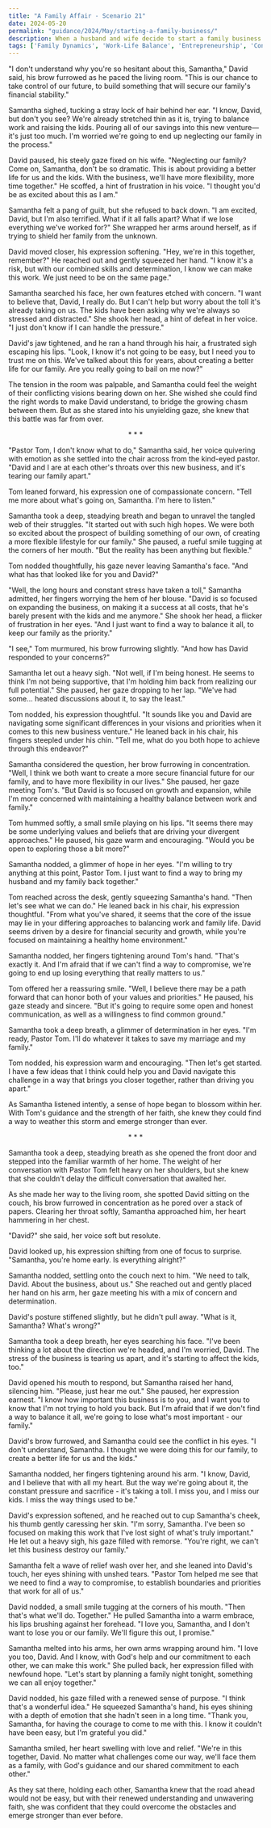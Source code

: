 ```yaml
---
title: "A Family Affair - Scenario 21"
date: 2024-05-20
permalink: "guidance/2024/May/starting-a-family-business/"
description: When a husband and wife decide to start a family business together, their differing visions and the strain of the new venture threaten to tear their family apart. They turn to Pastor Tom Rhodes for guidance on how to navigate the challenges and keep their marriage and family united.
tags: ['Family Dynamics', 'Work-Life Balance', 'Entrepreneurship', 'Conflict Resolution', 'Spiritual Guidance']
---
```

"I don't understand why you're so hesitant about this, Samantha," David said, his brow furrowed as he paced the living room. "This is our chance to take control of our future, to build something that will secure our family's financial stability."

Samantha sighed, tucking a stray lock of hair behind her ear. "I know, David, but don't you see? We're already stretched thin as it is, trying to balance work and raising the kids. Pouring all of our savings into this new venture—it's just too much. I'm worried we're going to end up neglecting our family in the process."

David paused, his steely gaze fixed on his wife. "Neglecting our family? Come on, Samantha, don't be so dramatic. This is about providing a better life for us and the kids. With the business, we'll have more flexibility, more time together." He scoffed, a hint of frustration in his voice. "I thought you'd be as excited about this as I am."

Samantha felt a pang of guilt, but she refused to back down. "I am excited, David, but I'm also terrified. What if it all falls apart? What if we lose everything we've worked for?" She wrapped her arms around herself, as if trying to shield her family from the unknown.

David moved closer, his expression softening. "Hey, we're in this together, remember?" He reached out and gently squeezed her hand. "I know it's a risk, but with our combined skills and determination, I know we can make this work. We just need to be on the same page."

Samantha searched his face, her own features etched with concern. "I want to believe that, David, I really do. But I can't help but worry about the toll it's already taking on us. The kids have been asking why we're always so stressed and distracted." She shook her head, a hint of defeat in her voice. "I just don't know if I can handle the pressure."

David's jaw tightened, and he ran a hand through his hair, a frustrated sigh escaping his lips. "Look, I know it's not going to be easy, but I need you to trust me on this. We've talked about this for years, about creating a better life for our family. Are you really going to bail on me now?"

The tension in the room was palpable, and Samantha could feel the weight of their conflicting visions bearing down on her. She wished she could find the right words to make David understand, to bridge the growing chasm between them. But as she stared into his unyielding gaze, she knew that this battle was far from over.

<center>* * *</center>

"Pastor Tom, I don't know what to do," Samantha said, her voice quivering with emotion as she settled into the chair across from the kind-eyed pastor. "David and I are at each other's throats over this new business, and it's tearing our family apart."

Tom leaned forward, his expression one of compassionate concern. "Tell me more about what's going on, Samantha. I'm here to listen."

Samantha took a deep, steadying breath and began to unravel the tangled web of their struggles. "It started out with such high hopes. We were both so excited about the prospect of building something of our own, of creating a more flexible lifestyle for our family." She paused, a rueful smile tugging at the corners of her mouth. "But the reality has been anything but flexible."

Tom nodded thoughtfully, his gaze never leaving Samantha's face. "And what has that looked like for you and David?"

"Well, the long hours and constant stress have taken a toll," Samantha admitted, her fingers worrying the hem of her blouse. "David is so focused on expanding the business, on making it a success at all costs, that he's barely present with the kids and me anymore." She shook her head, a flicker of frustration in her eyes. "And I just want to find a way to balance it all, to keep our family as the priority."

"I see," Tom murmured, his brow furrowing slightly. "And how has David responded to your concerns?"

Samantha let out a heavy sigh. "Not well, if I'm being honest. He seems to think I'm not being supportive, that I'm holding him back from realizing our full potential." She paused, her gaze dropping to her lap. "We've had some... heated discussions about it, to say the least."

Tom nodded, his expression thoughtful. "It sounds like you and David are navigating some significant differences in your visions and priorities when it comes to this new business venture." He leaned back in his chair, his fingers steepled under his chin. "Tell me, what do you both hope to achieve through this endeavor?"

Samantha considered the question, her brow furrowing in concentration. "Well, I think we both want to create a more secure financial future for our family, and to have more flexibility in our lives." She paused, her gaze meeting Tom's. "But David is so focused on growth and expansion, while I'm more concerned with maintaining a healthy balance between work and family."

Tom hummed softly, a small smile playing on his lips. "It seems there may be some underlying values and beliefs that are driving your divergent approaches." He paused, his gaze warm and encouraging. "Would you be open to exploring those a bit more?"

Samantha nodded, a glimmer of hope in her eyes. "I'm willing to try anything at this point, Pastor Tom. I just want to find a way to bring my husband and my family back together."

Tom reached across the desk, gently squeezing Samantha's hand. "Then let's see what we can do." He leaned back in his chair, his expression thoughtful. "From what you've shared, it seems that the core of the issue may lie in your differing approaches to balancing work and family life. David seems driven by a desire for financial security and growth, while you're focused on maintaining a healthy home environment."

Samantha nodded, her fingers tightening around Tom's hand. "That's exactly it. And I'm afraid that if we can't find a way to compromise, we're going to end up losing everything that really matters to us."

Tom offered her a reassuring smile. "Well, I believe there may be a path forward that can honor both of your values and priorities." He paused, his gaze steady and sincere. "But it's going to require some open and honest communication, as well as a willingness to find common ground."

Samantha took a deep breath, a glimmer of determination in her eyes. "I'm ready, Pastor Tom. I'll do whatever it takes to save my marriage and my family."

Tom nodded, his expression warm and encouraging. "Then let's get started. I have a few ideas that I think could help you and David navigate this challenge in a way that brings you closer together, rather than driving you apart."

As Samantha listened intently, a sense of hope began to blossom within her. With Tom's guidance and the strength of her faith, she knew they could find a way to weather this storm and emerge stronger than ever.

<center>* * *</center>

Samantha took a deep, steadying breath as she opened the front door and stepped into the familiar warmth of her home. The weight of her conversation with Pastor Tom felt heavy on her shoulders, but she knew that she couldn't delay the difficult conversation that awaited her.

As she made her way to the living room, she spotted David sitting on the couch, his brow furrowed in concentration as he pored over a stack of papers. Clearing her throat softly, Samantha approached him, her heart hammering in her chest.

"David?" she said, her voice soft but resolute.

David looked up, his expression shifting from one of focus to surprise. "Samantha, you're home early. Is everything alright?"

Samantha nodded, settling onto the couch next to him. "We need to talk, David. About the business, about us." She reached out and gently placed her hand on his arm, her gaze meeting his with a mix of concern and determination.

David's posture stiffened slightly, but he didn't pull away. "What is it, Samantha? What's wrong?"

Samantha took a deep breath, her eyes searching his face. "I've been thinking a lot about the direction we're headed, and I'm worried, David. The stress of the business is tearing us apart, and it's starting to affect the kids, too."

David opened his mouth to respond, but Samantha raised her hand, silencing him. "Please, just hear me out." She paused, her expression earnest. "I know how important this business is to you, and I want you to know that I'm not trying to hold you back. But I'm afraid that if we don't find a way to balance it all, we're going to lose what's most important - our family."

David's brow furrowed, and Samantha could see the conflict in his eyes. "I don't understand, Samantha. I thought we were doing this for our family, to create a better life for us and the kids."

Samantha nodded, her fingers tightening around his arm. "I know, David, and I believe that with all my heart. But the way we're going about it, the constant pressure and sacrifice - it's taking a toll. I miss you, and I miss our kids. I miss the way things used to be."

David's expression softened, and he reached out to cup Samantha's cheek, his thumb gently caressing her skin. "I'm sorry, Samantha. I've been so focused on making this work that I've lost sight of what's truly important." He let out a heavy sigh, his gaze filled with remorse. "You're right, we can't let this business destroy our family."

Samantha felt a wave of relief wash over her, and she leaned into David's touch, her eyes shining with unshed tears. "Pastor Tom helped me see that we need to find a way to compromise, to establish boundaries and priorities that work for all of us."

David nodded, a small smile tugging at the corners of his mouth. "Then that's what we'll do. Together." He pulled Samantha into a warm embrace, his lips brushing against her forehead. "I love you, Samantha, and I don't want to lose you or our family. We'll figure this out, I promise."

Samantha melted into his arms, her own arms wrapping around him. "I love you too, David. And I know, with God's help and our commitment to each other, we can make this work." She pulled back, her expression filled with newfound hope. "Let's start by planning a family night tonight, something we can all enjoy together."

David nodded, his gaze filled with a renewed sense of purpose. "I think that's a wonderful idea." He squeezed Samantha's hand, his eyes shining with a depth of emotion that she hadn't seen in a long time. "Thank you, Samantha, for having the courage to come to me with this. I know it couldn't have been easy, but I'm grateful you did."

Samantha smiled, her heart swelling with love and relief. "We're in this together, David. No matter what challenges come our way, we'll face them as a family, with God's guidance and our shared commitment to each other."

As they sat there, holding each other, Samantha knew that the road ahead would not be easy, but with their renewed understanding and unwavering faith, she was confident that they could overcome the obstacles and emerge stronger than ever before.

